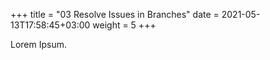 +++
title = "03 Resolve Issues in Branches"
date =  2021-05-13T17:58:45+03:00
weight = 5
+++

Lorem Ipsum.